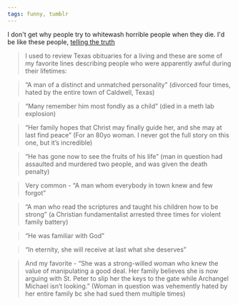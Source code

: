 ```yaml
---
tags: funny, tumblr
---
```


I don't get why people try to whitewash horrible people when they die. I'd be like these people, [telling the truth](https://hamletthedane.tumblr.com/post/740066648383422465/okay-i-used-to-review-texas-obituaries-for-a)

> I used to review Texas obituaries for a living and these are some of my favorite lines describing people who were apparently awful during their lifetimes:

> “A man of a distinct and unmatched personality” (divorced four times, hated by the entire town of Caldwell, Texas)

> “Many remember him most fondly as a child” (died in a meth lab explosion)

> “Her family hopes that Christ may finally guide her, and she may at last find peace” (For an 80yo woman. I never got the full story on this one, but it’s incredible)

> “He has gone now to see the fruits of his life” (man in question had assaulted and murdered two people, and was given the death penalty)

> Very common - “A man whom everybody in town knew and few forgot”

> “A man who read the scriptures and taught his children how to be strong” (a Christian fundamentalist arrested three times for violent family battery)

> “He was familiar with God”

> “In eternity, she will receive at last what she deserves”

> And my favorite - “She was a strong-willed woman who knew the value of manipulating a good deal. Her family believes she is now arguing with St. Peter to slip her the keys to the gate while Archangel Michael isn’t looking.” (Woman in question was vehemently hated by her entire family bc she had sued them multiple times)

